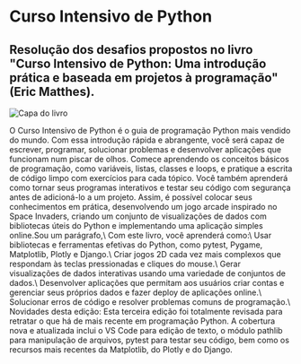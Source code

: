 # Curso Intensivo de Python
## Resolução dos desafios propostos no livro "Curso Intensivo de Python: Uma introdução prática e baseada em projetos à programação" (Eric Matthes).
<img align="Center" Alt="Capa do livro" src="https://m.media-amazon.com/images/I/71+zivhMZKL._AC_UF1000,1000_QL80_.jpg">
<p> O Curso Intensivo de Python é o guia de programação Python mais vendido do mundo. Com essa introdução rápida e abrangente, você será capaz de escrever, programar, solucionar problemas e desenvolver aplicações que funcionam num piscar de olhos.
Comece aprendendo os conceitos básicos de programação, como variáveis, listas, classes e loops, e pratique a escrita de código limpo com exercícios para cada tópico. Você também aprenderá como tornar seus programas interativos e testar seu código com segurança antes de adicioná-lo a um projeto. Assim, é possível colocar seus conhecimentos em prática, desenvolvendo um jogo arcade inspirado no Space Invaders, criando um conjunto de visualizações de dados com bibliotecas úteis do Python e implementando uma aplicação simples online.Sou um parágrafo,\
Com este livro, você aprenderá como:\
Usar bibliotecas e ferramentas efetivas do Python, como pytest, Pygame, Matplotlib, Plotly e Django.\
Criar jogos 2D cada vez mais complexos que respondam às teclas pressionadas e cliques do mouse.\
Gerar visualizações de dados interativas usando uma variedade de conjuntos de dados.\
Desenvolver aplicações que permitam aos usuários criar contas e gerenciar seus próprios dados e fazer deploy de aplicações online.\
Solucionar erros de código e resolver problemas comuns de programação.\
Novidades desta edição: Esta terceira edição foi totalmente revisada para retratar o que há de mais recente em programação Python. A cobertura nova e atualizada inclui o VS Code para edição de texto, o módulo pathlib para manipulação de arquivos, pytest para testar seu código, bem como os recursos mais recentes da Matplotlib, do Plotly e do Django.</p>
